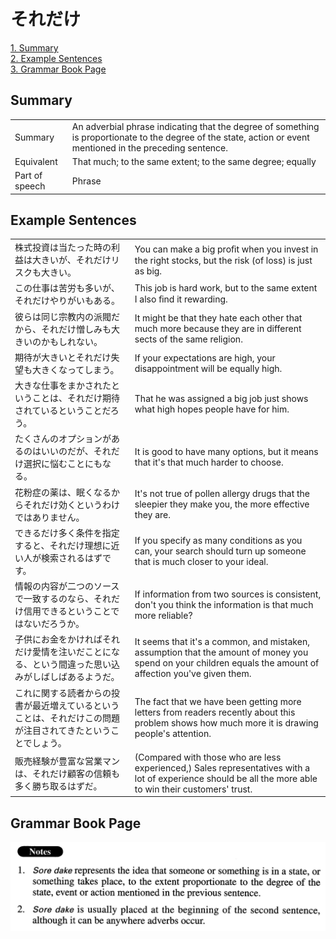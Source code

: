 # それだけ

[1. Summary](#summary)<br>
[2. Example Sentences](#example-sentences)<br>
[3. Grammar Book Page](#grammar-book-page)<br>


## Summary

<table><tr>   <td>Summary</td>   <td>An adverbial phrase indicating that the degree of something is proportionate to the degree of the state, action or event mentioned in the preceding sentence.</td></tr><tr>   <td>Equivalent</td>   <td>That much; to the same extent; to the same degree; equally</td></tr><tr>   <td>Part of speech</td>   <td>Phrase</td></tr></table>

## Example Sentences

<table><tr>   <td>株式投資は当たった時の利益は大きいが、それだけリスクも大きい。</td>   <td>You can make a big proﬁt when you invest in the right stocks, but the risk (of loss) is just as big.</td></tr><tr>   <td>この仕事は苦労も多いが、それだけやりがいもある。</td>   <td>This job is hard work, but to the same extent I also ﬁnd it rewarding.</td></tr><tr>   <td>彼らは同じ宗教内の派閥だから、それだけ憎しみも大きいのかもしれない。</td>   <td>It might be that they hate each other that much more because they are in different sects of the same religion.</td></tr><tr>   <td>期待が大きいとそれだけ失望も大きくなってしまう。</td>   <td>If your expectations are high, your disappointment will be equally high.</td></tr><tr>   <td>大きな仕事をまかされたということは、それだけ期待されているということだろう。</td>   <td>That he was assigned a big job just shows what high hopes people have for him.</td></tr><tr>   <td>たくさんのオプションがあるのはいいのだが、それだけ選択に悩むことにもなる。</td>   <td>It is good to have many options, but it means that it's that much harder to choose.</td></tr><tr>   <td>花粉症の薬は、眠くなるからそれだけ効くというわけではありません。</td>   <td>It's not true of pollen allergy drugs that the sleepier they make you, the more effective they are.</td></tr><tr>   <td>できるだけ多く条件を指定すると、それだけ理想に近い人が検索されるはずです。</td>   <td>If you specify as many conditions as you can, your search should turn up someone that is much closer to your ideal.</td></tr><tr>   <td>情報の内容が二つのソースで一致するのなら、それだけ信用できるということではないだろうか。</td>   <td>If information from two sources is consistent, don't you think the information is that much more reliable?</td></tr><tr>   <td>子供にお金をかければそれだけ愛情を注いだことになる、という間違った思い込みがしばしばあるようだ。</td>   <td>It seems that it's a common, and mistaken, assumption that the amount of money you spend on your children equals the amount of affection you've given them.</td></tr><tr>   <td>これに関する読者からの投書が最近増えているということは、それだけこの問題が注目されてきたということでしょう。</td>   <td>The fact that we have been getting more letters from readers recently about this problem shows how much more it is drawing people's attention.</td></tr><tr>   <td>販売経験が豊富な営業マンは、それだけ顧客の信頼も多く勝ち取るはずだ。</td>   <td>(Compared with those who are less experienced,) Sales representatives with a lot of experience should be all the more able to win their customers' trust.</td></tr></table>

## Grammar Book Page

![](../img/Advancedそれだけ.png)


